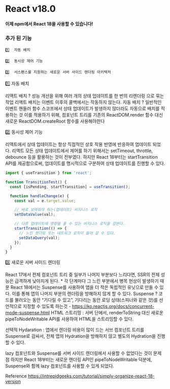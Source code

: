 # React v18.0

#### 이제 npm에서 React 18을 사용할 수 있습니다!

### 추가 된 기능

    1️⃣  자동 배치

    2️⃣  동시성 제어 기능

    3️⃣  서스펜스를 지원하는 새로운 서버 사이드 렌더링 아키텍처

1️⃣ 자동 배치

리액트 배치 ? 성능 개선을 위해 여러 개의 상태 업데이트를 한 번의 리렌더링 으로 묶는 작업 리액트 배치는 이벤트 이후의 콜백에서는 작동하지 않는다. 자동 배치 ? 일반적인 이벤트 핸들러 함수 스코프에서 상태 업데이트가 발생하지 않더라도 자동으로 배치를 적용하는 것 이를 적용하기 위해, 컴포넌트 트리를 기존의 ReactDOM.render 함수 대신 새로운 ReactDOM.createRoot 함수를 사용해야한다

2️⃣ 동시성 제어 기능

리액트에서 상태 업데이트는 항상 직접적인 상호 작용 반영에 반응하여 업데이트 되었다. 리액트 모든 상태 업데이트에서 제어를 하기 위해서는 setTimeout, throttle, debounce 등을 활용하는 것이 전부였다. 하지만 React 18부터는 startTransition API를 제공함으로써, 업데이트를 명시적으로 구분하여 상태 업데이트를 진행할 수 있다.

```javascript
import { useTransition } from 'react';

function TransitionTest() {
  const [isPending, startTransition] = useTransition();

  function handleChange(e) {
    const val = e.target.value;

    // 바로 보여줘야 하는(업데이트) 비지니스 로직
    setDataValue(val);

    // 다른 업데이트에 영향을 줄 수 있는 비지니스 로직을 감싼다.
    startTransition(() => {
      // 느린 렌더링 또는 네트워크 로직이 들어 갈 수 있다.
      setDataQuery(val);
    });
  }
}
```

3️⃣ 새로운 서버 사이드 렌더링

React 17에서 전체 컴포넌트 트리 중 일부가 나머지 부분보다 느리다면, SSR의 전체 성능은 급격하게 낮아지게 된다. \* 각 단계마다 그 느린 부분에서 병목 현상이 발생하기 때문 React 18에서는 Suspense를 사용하여 앱을 더 작은 독립적인 유닛으로 만들 수 있다. 이를 통해 앱의 나머지 부분의 렌더링을 방해하지 않게 할 수 있다. Suspense ? 코드를 불러오는 동안 “기다릴 수 있고”, 기다리는 동안 로딩 상태(스피너와 같은 것)를 선언적으로 지정할 수 있도록 하는것 - https://ko.reactjs.org/docs/concurrent-mode-suspense.html
HTML 스트리밍 : 서버 단에서, renderToString 대신 새로운 pipeToNodeWritable API를 사용하여 HTML을 스트리밍할 수 있다.

선택적 Hydaration : 앱에서 렌더링 비용이 많이 드는 서브 컴포넌트 트리를 Suspense로 감싸서, 전체 앱의 Hydration을 방해하지 않고 별도의 Hydration을 진행할 수 있다.

lazy 컴포넌트와 Suspense를 서버 사이드 렌더링에서 사용할 수 없었다는 것이 문제점 하지만 React 18부터는 새로운 렌더링 API인 pipeToNodeWritable 덕분에, Suspense와 함께 lazy 컴포넌트를 사용할 수 있게 되었다.

Reference
https://intrepidgeeks.com/tutorial/simply-organize-react-18-version
